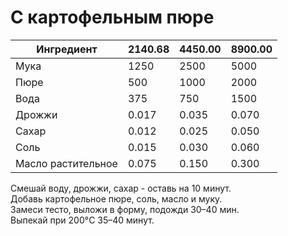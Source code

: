 # С картофельным пюре
| Ингредиент         | **2140.68** | **4450.00** | **8900.00** |
| ------------------ | ----------- | ----------- | ----------- |
| Мука               | 1250        | 2500        | 5000        |
| Пюре               | 500         | 1000        | 2000        |
| Вода               | 375         | 750         | 1500        |
| Дрожжи             | 0.017       | 0.035       | 0.070       |
| Сахар              | 0.012       | 0.025       | 0.050       |
| Соль               | 0.015       | 0.030       | 0.060       |
| Масло растительное | 0.075       | 0.150       | 0.300       |
Смешай воду, дрожжи, сахар - оставь на 10 минут.  
Добавь картофельное пюре, соль, масло и муку.  
Замеси тесто, выложи в форму, подожди 30–40 мин.  
Выпекай при 200°C 35–40 минут.
